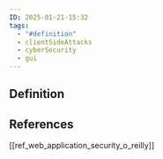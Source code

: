 ```yaml
---
ID: 2025-01-21-15:32
tags:
  - "#definition"
  - clientSideAttacks
  - cyberSecurity
  - gui
---
```

## Definition


## References
[[ref_web_application_security_o_reilly]]